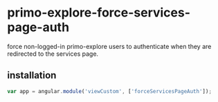 # primo-explore-force-services-page-auth
force non-logged-in primo-explore users to authenticate when they are redirected to the services page.

## installation

```js
var app = angular.module('viewCustom', ['forceServicesPageAuth']);
```
